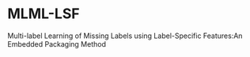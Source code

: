 # MLML-LSF
Multi-label Learning of Missing Labels using Label-Specific Features:An Embedded Packaging Method
